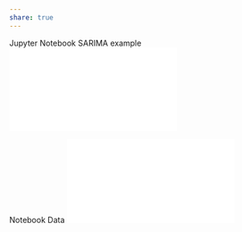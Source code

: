 ```yaml
---
share: true
---
```

Jupyter Notebook SARIMA example 
![sarima-final.ipynb](./sarima-final.ipynb.md)

Notebook Data
![jj](./jj.csv.md)